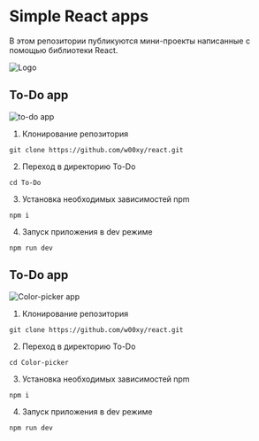 # Simple React apps
В этом репозитории публикуются мини-проекты написанные с помощью библиотеки React.

![Logo](https://avatars.dzeninfra.ru/get-zen_doc/5284703/pub_6416b095ea182b2f0f4122c9_6416b1ace6e13b0f6ce3c11f/scale_1200)

## To-Do app

![to-do app](https://github.com/w00xy/react/assets/65399628/99224b74-a48c-4048-a105-39f99230b90c)

1. Клонирование репозитория 

```git clone https://github.com/w00xy/react.git```

2. Переход в директорию To-Do

```cd To-Do```

3. Установка необходимых зависимостей npm

```npm i```

4. Запуск приложения в dev режиме

```npm run dev```

## To-Do app

![Color-picker app](https://github.com/user-attachments/assets/bfd0205e-bf90-4af1-a579-13d39de238ae)

1. Клонирование репозитория 

```git clone https://github.com/w00xy/react.git```

2. Переход в директорию To-Do

```cd Color-picker```

3. Установка необходимых зависимостей npm

```npm i```

4. Запуск приложения в dev режиме

```npm run dev```

